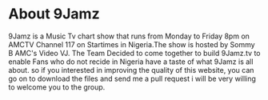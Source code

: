# About 9Jamz
9Jamz is  a Music Tv chart show that runs from Monday to Friday 8pm on AMCTV Channel 117 on Startimes in Nigeria.The show is hosted by Sommy B AMC's Video VJ.
The Team Decided to come together to build 9Jamz.tv to enable Fans who do not recide in Nigeria have a taste of what 9Jamz is all about.
so if you interested in improving the quality of this website, you can go on to download the files and send me a pull request i will be very willing to welcome you to the group.